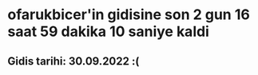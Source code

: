 # ofarukbicer'in gidisine son 2 gun 16 saat 59 dakika 10 saniye kaldi

## Gidis tarihi: 30.09.2022 :(